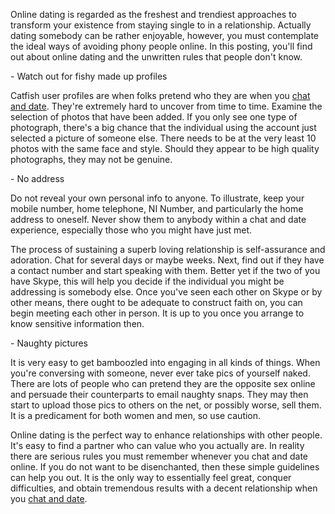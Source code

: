 Online dating is regarded as the freshest and trendiest approaches to
transform your existence from staying single to in a relationship.
Actually dating somebody can be rather enjoyable, however, you must
contemplate the ideal ways of avoiding phony people online. In this
posting, you'll find out about online dating and the unwritten rules
that people don't know.

\- Watch out for fishy made up profiles

Catfish user profiles are when folks pretend who they are when you [chat
and date](http://www.squidoo.com/telephone-dating). They're extremely
hard to uncover from time to time. Examine the selection of photos that
have been added. If you only see one type of photograph, there's a big
chance that the individual using the account just selected a picture of
someone else. There needs to be at the very least 10 photos with the
same face and style. Should they appear to be high quality photographs,
they may not be genuine.

\- No address

Do not reveal your own personal info to anyone. To illustrate, keep your
mobile number, home telephone, NI Number, and particularly the home
address to oneself. Never show them to anybody within a chat and date
experience, especially those who you might have just met.

The process of sustaining a superb loving relationship is self-assurance
and adoration. Chat for several days or maybe weeks. Next, find out if
they have a contact number and start speaking with them. Better yet if
the two of you have Skype, this will help you decide if the individual
you might be addressing is somebody else. Once you've seen each other on
Skype or by other means, there ought to be adequate to construct faith
on, you can begin meeting each other in person. It is up to you once you
arrange to know sensitive information then.

\- Naughty pictures

It is very easy to get bamboozled into engaging in all kinds of things.
When you're conversing with someone, never ever take pics of yourself
naked. There are lots of people who can pretend they are the opposite
sex online and persuade their counterparts to email naughty snaps. They
may then start to upload those pics to others on the net, or possibly
worse, sell them. It is a predicament for both women and men, so use
caution.

Online dating is the perfect way to enhance relationships with other
people. It's easy to find a partner who can value who you actually are.
In reality there are serious rules you must remember whenever you chat
and date online. If you do not want to be disenchanted, then these
simple guidelines can help you out. It is the only way to essentially
feel great, conquer difficulties, and obtain tremendous results with a
decent relationship when you [chat and
date](http://www.squidoo.com/telephone-dating).

